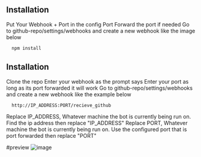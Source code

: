 
## Installation
Put Your Webhook + Port in the config
Port Forward the port if needed
Go to github-repo/settings/webhooks and create a new webhook like the image below


```bash
  npm install
```
    
## Installation
Clone the repo
Enter your webhook as the prompt says
Enter your port as long as its port forwarded it will work
Go to github-repo/settings/webhooks and create a new webhook like the example below

```bash
  http://IP_ADDRESS:PORT/recieve_github
```
Replace IP_ADDRESS, Whatever machine the bot is currently being run on. Find the ip address then replace "IP_ADDRESS"
Replace PORT, Whatever machine the bot is currently being run on. Use the configured port that is port forwarded then replace "PORT"

#preview
![image]([https://user-images.githubusercontent.com/76732321/154176474-778ae655-3ec7-4bbe-a306-6a4e56a9cf70.png](https://i.imgur.com/4naauNa.png)https://i.imgur.com/4naauNa.png)
